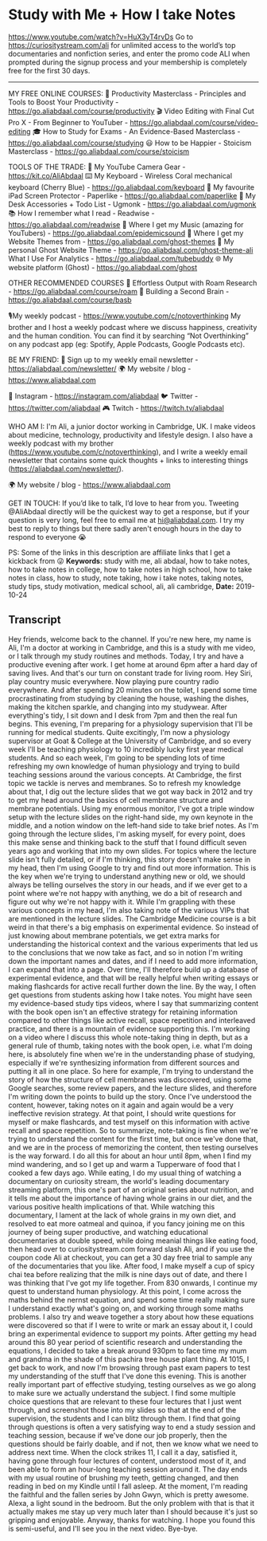 # Study with Me + How I take Notes
https://www.youtube.com/watch?v=HuX3yT4rvDs
Go to https://curiositystream.com/ali for unlimited access to the
world’s top documentaries and non­fiction series, and enter the promo code ALI when prompted during the sign­up process and your membership is completely free for the first 30 days.

--------

MY FREE ONLINE COURSES:
🚀  Productivity Masterclass - Principles and Tools to Boost Your Productivity - https://go.aliabdaal.com/course/productivity
🎬  Video Editing with Final Cut Pro X - From Beginner to YouTuber - https://go.aliabdaal.com/course/video-editing
🎓  How to Study for Exams - An Evidence-Based Masterclass - https://go.aliabdaal.com/course/studying
😃  How to be Happier - Stoicism Masterclass - https://go.aliabdaal.com/course/stoicism

TOOLS OF THE TRADE:
🎥  My YouTube Camera Gear - https://kit.co/AliAbdaal
⌨️  My Keyboard - Wireless Coral mechanical keyboard (Cherry Blue) - https://go.aliabdaal.com/keyboard 
📝  My favourite iPad Screen Protector - Paperlike - https://go.aliabdaal.com/paperlike 
🎒 My Desk Accessories + Todo List - Ugmonk - https://go.aliabdaal.com/ugmonk
📚  How I remember what I read - Readwise - https://go.aliabdaal.com/readwise 
🎵  Where I get my Music (amazing for YouTubers) - https://go.aliabdaal.com/epidemicsound
👻 Where I get my Website Themes from - https://go.aliabdaal.com/ghost-themes
👻 My personal Ghost Website Theme - https://go.aliabdaal.com/ghost-theme-ali
What I Use For Analytics - https://go.aliabdaal.com/tubebuddy
🌐 My website platform (Ghost) - https://go.aliabdaal.com/ghost

OTHER RECOMMENDED COURSES
📔 Effortless Output with Roam Research - https://go.aliabdaal.com/course/roam
📓 Building a Second Brain - https://go.aliabdaal.com/course/basb

🎙My weekly podcast - https://www.youtube.com/c/notoverthinking
My brother and I host a weekly podcast where we discuss happiness, creativity and the human condition. You can find it by searching “Not Overthinking” on any podcast app (eg: Spotify, Apple Podcasts, Google Podcasts etc). 

BE MY FRIEND:
💌 Sign up to my weekly email newsletter - https://aliabdaal.com/newsletter/
🌍 My website / blog - https://www.aliabdaal.com 
 
📸 Instagram - https://instagram.com/aliabdaal
🐦 Twitter - https://twitter.com/aliabdaal
🎮 Twitch - https://twitch.tv/aliabdaal

WHO AM I:
I'm Ali, a junior doctor working in Cambridge, UK. I make videos about medicine, technology, productivity and lifestyle design. I also have a weekly podcast with my brother (https://www.youtube.com/c/notoverthinking), and I write a weekly email newsletter that contains some quick thoughts + links to interesting things (https://aliabdaal.com/newsletter/).

🌍 My website / blog - https://www.aliabdaal.com 

GET IN TOUCH:
If you’d like to talk, I’d love to hear from you. Tweeting @AliAbdaal directly will be the quickest way to get a response, but if your question is very long, feel free to email me at hi@aliabdaal.com. I try my best to reply to things but there sadly aren't enough hours in the day to respond to everyone 😭

PS: Some of the links in this description are affiliate links that I get a kickback from 😜
**Keywords:** study with me, ali abdaal, how to take notes, how to take notes in college, how to take notes in high school, how to take notes in class, how to study, note taking, how i take notes, taking notes, study tips, study motivation, medical school, ali, ali cambridge, 
**Date:** 2019-10-24

## Transcript
 Hey friends, welcome back to the channel. If you're new here, my name is Ali, I'm a doctor at working in Cambridge, and this is a study with me video, or I talk through my study routines and methods. Today, I try and have a productive evening after work. I get home at around 6pm after a hard day of saving lives. And that's our turn on constant trade for living room. Hey Siri, play country music everywhere. Now playing pure country radio everywhere. And after spending 20 minutes on the toilet, I spend some time procrastinating from studying by cleaning the house, washing the dishes, making the kitchen sparkle, and changing into my studywear. After everything's tidy, I sit down and I desk from 7pm and then the real fun begins. This evening, I'm preparing for a physiology supervision that I'll be running for medical students. Quite excitingly, I'm now a physiology supervisor at Goat & College at the University of Cambridge, and so every week I'll be teaching physiology to 10 incredibly lucky first year medical students. And so each week, I'm going to be spending lots of time refreshing my own knowledge of human physiology and trying to build teaching sessions around the various concepts. At Cambridge, the first topic we tackle is nerves and membranes. So to refresh my knowledge about that, I dig out the lecture slides that we got way back in 2012 and try to get my head around the basics of cell membrane structure and membrane potentials. Using my enormous monitor, I've got a triple window setup with the lecture slides on the right-hand side, my own keynote in the middle, and a notion window on the left-hand side to take brief notes. As I'm going through the lecture slides, I'm asking myself, for every point, does this make sense and thinking back to the stuff that I found difficult seven years ago and working that into my own slides. For topics where the lecture slide isn't fully detailed, or if I'm thinking, this story doesn't make sense in my head, then I'm using Google to try and find out more information. This is the key when we're trying to understand anything new or old, we should always be telling ourselves the story in our heads, and if we ever get to a point where we're not happy with anything, we do a bit of research and figure out why we're not happy with it. While I'm grappling with these various concepts in my head, I'm also taking note of the various VIPs that are mentioned in the lecture slides. The Cambridge Medicine course is a bit weird in that there's a big emphasis on experimental evidence. So instead of just knowing about membrane potentials, we get extra marks for understanding the historical context and the various experiments that led us to the conclusions that we now take as fact, and so in notion I'm writing down the important names and dates, and if I need to add more information, I can expand that into a page. Over time, I'll therefore build up a database of experimental evidence, and that will be really helpful when writing essays or making flashcards for active recall further down the line. By the way, I often get questions from students asking how I take notes. You might have seen my evidence-based study tips videos, where I say that summarizing content with the book open isn't an effective strategy for retaining information compared to other things like active recall, space repetition and interleaved practice, and there is a mountain of evidence supporting this. I'm working on a video where I discuss this whole note-taking thing in depth, but as a general rule of thumb, taking notes with the book open, i.e. what I'm doing here, is absolutely fine when we're in the understanding phase of studying, especially if we're synthesizing information from different sources and putting it all in one place. So here for example, I'm trying to understand the story of how the structure of cell membranes was discovered, using some Google searches, some review papers, and the lecture slides, and therefore I'm writing down the points to build up the story. Once I've understood the content, however, taking notes on it again and again would be a very ineffective revision strategy. At that point, I should write questions for myself or make flashcards, and test myself on this information with active recall and space repetition. So to summarize, note-taking is fine when we're trying to understand the content for the first time, but once we've done that, and we are in the process of memorizing the content, then testing ourselves is the way forward. I do all this for about an hour until 8pm, when I find my mind wandering, and so I get up and warm a Tupperware of food that I cooked a few days ago. While eating, I do my usual thing of watching a documentary on curiosity stream, the world's leading documentary streaming platform, this one's part of an original series about nutrition, and it tells me about the importance of having whole grains in our diet, and the various positive health implications of that. While watching this documentary, I lament at the lack of whole grains in my own diet, and resolved to eat more oatmeal and quinoa, if you fancy joining me on this journey of being super productive, and watching educational documentaries at double speed, while doing meanial things like eating food, then head over to curiositystream.com forward slash Ali, and if you use the coupon code Ali at checkout, you can get a 30 day free trial to sample any of the documentaries that you like. After food, I make myself a cup of spicy chai tea before realizing that the milk is nine days out of date, and there I was thinking that I've got my life together. From 830 onwards, I continue my quest to understand human physiology. At this point, I come across the maths behind the nernst equation, and spend some time really making sure I understand exactly what's going on, and working through some maths problems. I also try and weave together a story about how these equations were discovered so that if I were to write or mark an essay about it, I could bring an experimental evidence to support my points. After getting my head around this 80 year period of scientific research and understanding the equations, I decided to take a break around 930pm to face time my mum and grandma in the shade of this pachira tree house plant thing. At 1015, I get back to work, and now I'm browsing through past exam papers to test my understanding of the stuff that I've done this evening. This is another really important part of effective studying, testing ourselves as we go along to make sure we actually understand the subject. I find some multiple choice questions that are relevant to these four lectures that I just went through, and screenshot those into my slides so that at the end of the supervision, the students and I can blitz through them. I find that going through questions is often a very satisfying way to end a study session and teaching session, because if we've done our job properly, then the questions should be fairly doable, and if not, then we know what we need to address next time. When the clock strikes 11, I call it a day, satisfied it, having gone through four lectures of content, understood most of it, and been able to form an hour-long teaching session around it. The day ends with my usual routine of brushing my teeth, getting changed, and then reading in bed on my Kindle until I fall asleep. At the moment, I'm reading the faithful and the fallen series by John Gwyn, which is pretty awesome. Alexa, a light sound in the bedroom. But the only problem with that is that it actually makes me stay up very much later than I should because it's just so gripping and enjoyable. Anyway, thanks for watching. I hope you found this is semi-useful, and I'll see you in the next video. Bye-bye.
